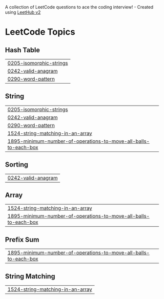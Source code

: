 A collection of LeetCode questions to ace the coding interview! - Created using [LeetHub v2](https://github.com/arunbhardwaj/LeetHub-2.0)
<!---LeetCode Topics Start-->
# LeetCode Topics
## Hash Table
|  |
| ------- |
| [0205-isomorphic-strings](https://github.com/ishtahad/LeetCode/tree/master/0205-isomorphic-strings) |
| [0242-valid-anagram](https://github.com/ishtahad/LeetCode/tree/master/0242-valid-anagram) |
| [0290-word-pattern](https://github.com/ishtahad/LeetCode/tree/master/0290-word-pattern) |
## String
|  |
| ------- |
| [0205-isomorphic-strings](https://github.com/ishtahad/LeetCode/tree/master/0205-isomorphic-strings) |
| [0242-valid-anagram](https://github.com/ishtahad/LeetCode/tree/master/0242-valid-anagram) |
| [0290-word-pattern](https://github.com/ishtahad/LeetCode/tree/master/0290-word-pattern) |
| [1524-string-matching-in-an-array](https://github.com/ishtahad/LeetCode/tree/master/1524-string-matching-in-an-array) |
| [1895-minimum-number-of-operations-to-move-all-balls-to-each-box](https://github.com/ishtahad/LeetCode/tree/master/1895-minimum-number-of-operations-to-move-all-balls-to-each-box) |
## Sorting
|  |
| ------- |
| [0242-valid-anagram](https://github.com/ishtahad/LeetCode/tree/master/0242-valid-anagram) |
## Array
|  |
| ------- |
| [1524-string-matching-in-an-array](https://github.com/ishtahad/LeetCode/tree/master/1524-string-matching-in-an-array) |
| [1895-minimum-number-of-operations-to-move-all-balls-to-each-box](https://github.com/ishtahad/LeetCode/tree/master/1895-minimum-number-of-operations-to-move-all-balls-to-each-box) |
## Prefix Sum
|  |
| ------- |
| [1895-minimum-number-of-operations-to-move-all-balls-to-each-box](https://github.com/ishtahad/LeetCode/tree/master/1895-minimum-number-of-operations-to-move-all-balls-to-each-box) |
## String Matching
|  |
| ------- |
| [1524-string-matching-in-an-array](https://github.com/ishtahad/LeetCode/tree/master/1524-string-matching-in-an-array) |
<!---LeetCode Topics End-->